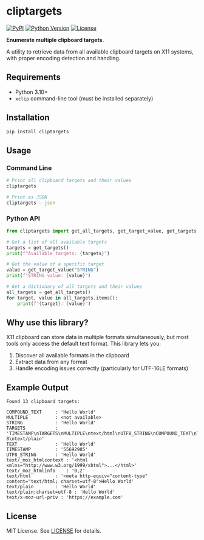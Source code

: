 # cliptargets

[![PyPI](https://img.shields.io/pypi/v/cliptargets.svg)](https://pypi.org/project/cliptargets/)
[![Python Version](https://img.shields.io/pypi/pyversions/cliptargets.svg)](https://pypi.org/project/cliptargets/)
[![License](https://img.shields.io/pypi/l/cliptargets.svg)](https://github.com/lmmx/cliptargets/blob/main/LICENSE)

**Enumerate multiple clipboard targets.**

A utility to retrieve data from all available clipboard targets on X11 systems, with proper encoding detection and handling.

## Requirements

- Python 3.10+
- `xclip` command-line tool (must be installed separately)

## Installation

```bash
pip install cliptargets
```

## Usage

### Command Line

```bash
# Print all clipboard targets and their values
cliptargets

# Print as JSON
cliptargets --json
```

### Python API

```python
from cliptargets import get_all_targets, get_target_value, get_targets

# Get a list of all available targets
targets = get_targets()
print(f"Available targets: {targets}")

# Get the value of a specific target
value = get_target_value("STRING")
print(f"STRING value: {value}")

# Get a dictionary of all targets and their values
all_targets = get_all_targets()
for target, value in all_targets.items():
    print(f"{target}: {value}")
```

## Why use this library?

X11 clipboard can store data in multiple formats simultaneously, but most tools only access the default text format. This library lets you:

1. Discover all available formats in the clipboard
2. Extract data from any format
3. Handle encoding issues correctly (particularly for UTF-16LE formats)

## Example Output

```
Found 13 clipboard targets:

COMPOUND_TEXT     : 'Hello World'
MULTIPLE          : <not available>
STRING            : 'Hello World'
TARGETS           : 'TIMESTAMP\nTARGETS\nMULTIPLE\ntext/html\nUTF8_STRING\nCOMPOUND_TEXT\nTEXT\nSTRING\ntext/plain;charset=utf-8\ntext/plain'
TEXT              : 'Hello World'
TIMESTAMP         : '55692985'
UTF8_STRING       : 'Hello World'
text/_moz_htmlcontext : '<html xmlns="http://www.w3.org/1999/xhtml">...</html>'
text/_moz_htmlinfo    : '0,2'
text/html         : '<meta http-equiv="content-type" content="text/html; charset=utf-8">Hello World'
text/plain        : 'Hello World'
text/plain;charset=utf-8 : 'Hello World'
text/x-moz-url-priv : 'https://example.com'
```

## License

MIT License. See [LICENSE](LICENSE) for details.

